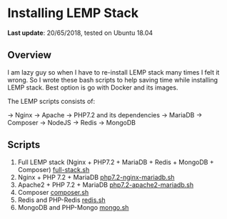 # Installing LEMP Stack

**Last update**: 20/65/2018, tested on Ubuntu 18.04

## Overview

I am lazy guy so when I have to re-install LEMP stack many times I felt it wrong. So I wrote these bash scripts to help saving time while installing LEMP stack.
Best option is go with Docker and its images.

The LEMP scripts consists of:

-> Nginx
-> Apache
-> PHP7.2 and its dependencies
-> MariaDB
-> Composer
-> NodeJS
-> Redis
-> MongoDB

## Scripts
1. Full LEMP stack (Nginx + PHP7.2 + MariaDB + Redis + MongoDB + Composer)
    [full-stack.sh](https://github.com/netsstea/lemp-stack-ubuntu/blob/master/full-stack.sh)
1. Nginx + PHP 7.2 + MariaDB
    [php7.2-nginx-mariadb.sh](https://github.com/netsstea/lemp-stack-ubuntu/blob/master/php7.2-nginx-mariadb.sh)
1. Apache2 + PHP 7.2 + MariaDB
    [php7.2-apache2-mariadb.sh](https://github.com/netsstea/lemp-stack-ubuntu/blob/master/php7.2-apache2-mariadb.sh)
1. Composer
    [composer.sh](https://github.com/netsstea/lemp-stack-ubuntu/blob/master/composer.sh)
1. Redis and PHP-Redis
    [redis.sh](https://github.com/netsstea/lemp-stack-ubuntu/blob/master/redis.sh)
1. MongoDB and PHP-Mongo
    [mongo.sh](https://github.com/netsstea/lemp-stack-ubuntu/blob/master/mongo.sh)
